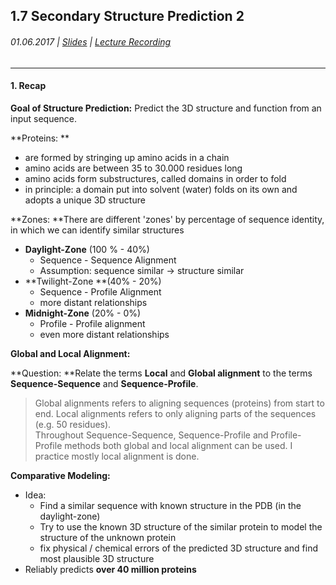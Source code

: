 ## 1.7 Secondary Structure Prediction 2

###### 01.06.2017 \| [Slides](https://www.rostlab.org/sites/default/files/fileadmin/teaching/SoSe17/PP1CS/cb1e_20170601_sec2.pdf) \| [Lecture Recording](https://www.youtube.com/watch?v=RaMUi10-WmM&list=PLg46T0OlBIJ9abbsmUL-ux24DCpoUlC1J&index=6)

---

#### 1. Recap

**Goal of Structure Prediction:** Predict the 3D structure and function from an input sequence.

**Proteins: **

* are formed by stringing up amino acids in a chain
* amino acids are between 35 to 30.000 residues long
* amino acids form substructures, called domains in order to fold
* in principle: a domain put into solvent \(water\) folds on its own and adopts a unique 3D structure

**Zones: **There are different 'zones' by percentage of sequence identity, in which we can identify similar structures

* **Daylight-Zone** \(100 % - 40%\)
  * Sequence - Sequence Alignment
  * Assumption: sequence similar -&gt; structure similar
* **Twilight-Zone **\(40% - 20%\)
  * Sequence - Profile Alignment
  * more distant relationships
* **Midnight-Zone** \(20% - 0%\)
  * Profile - Profile alignment
  * even more distant relationships

**Global and Local Alignment:**

**Question: **Relate the terms **Local** and **Global alignment** to the terms **Sequence-Sequence** and **Sequence-Profile**.

> Global alignments refers to aligning sequences \(proteins\) from start to end. Local alignments refers to only aligning parts of the sequences \(e.g. 50 residues\).  
> Throughout Sequence-Sequence, Sequence-Profile and Profile-Profile methods both global and local alignment can be used. I practice mostly local alignment is done.

**Comparative Modeling:**

* Idea:
  * Find a similar sequence with known structure in the PDB \(in the daylight-zone\)
  * Try to use the known 3D structure of the similar protein to model the structure of the unknown protein
  * fix physical / chemical errors of the predicted 3D structure and find most plausible 3D structure
* Reliably predicts **over 40 million proteins**



